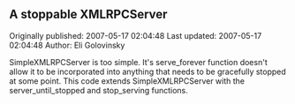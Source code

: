## A stoppable XMLRPCServer

Originally published: 2007-05-17 02:04:48
Last updated: 2007-05-17 02:04:48
Author: Eli Golovinsky

SimpleXMLRPCServer is too simple. It's serve_forever function doesn't allow it to be incorporated into anything that needs to be gracefully stopped at some point. This code extends SimpleXMLRPCServer with the server_until_stopped and stop_serving functions.